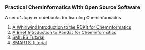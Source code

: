 ### Practical Cheminformatics With Open Source Software
A set of Jupyter notebooks for learning Cheminformatics

1. [A Whirlwind Introduction to the RDKit for Cheminformatics](https://colab.research.google.com/github/PatWalters/practical_cheminformatics_tutorials/blob/main/A_Whirlwind_Introduction_To_The_RDKit.ipynb)
2. [A Brief Introduction to Pandas for Cheminformatics](https://colab.research.google.com/github/PatWalters/practical_cheminformatics_tutorials/blob/main/pandas_intro.ipynb)
3. [SMILES Tutorial](https://colab.research.google.com/github/PatWalters/practical_cheminformatics_tutorials/blob/main/SMILES_tutorial.ipynb)
4. [SMARTS Tutorial](https://colab.research.google.com/github/PatWalters/practical_cheminformatics_tutorials/blob/main/SMARTS_tutorial.ipynb)

